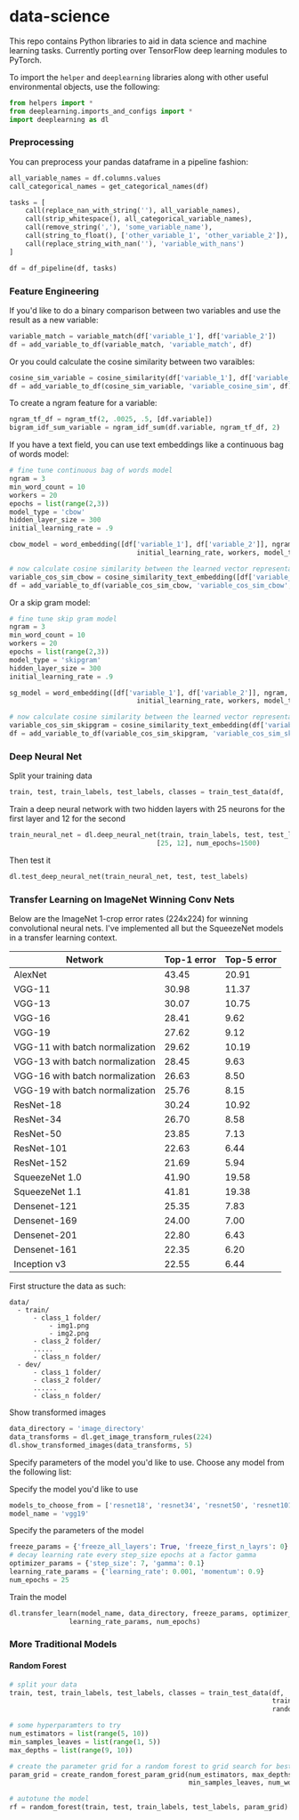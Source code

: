 # data-science

This repo contains Python libraries to aid in data science and machine learning tasks. Currently porting over TensorFlow deep learning modules to PyTorch.

To import the `helper` and `deeplearning` libraries along with other useful environmental objects, use the following:

```python
from helpers import *
from deeplearning.imports_and_configs import *
import deeplearning as dl
```

### Preprocessing

You can preprocess your pandas dataframe in a pipeline fashion:

```python
all_variable_names = df.columns.values
call_categorical_names = get_categorical_names(df)

tasks = [
    call(replace_nan_with_string(''), all_variable_names),
    call(strip_whitespace(), all_categorical_variable_names),
    call(remove_string(','), 'some_variable_name'),
    call(string_to_float(), ['other_variable_1', 'other_variable_2']),
    call(replace_string_with_nan(''), 'variable_with_nans')
]

df = df_pipeline(df, tasks)
```

### Feature Engineering

If you'd like to do a binary comparison between two variables and use the result as a new variable:

```python
variable_match = variable_match(df['variable_1'], df['variable_2'])
df = add_variable_to_df(variable_match, 'variable_match', df)
```

Or you could calculate the cosine similarity between two varaibles:

```python
cosine_sim_variable = cosine_similarity(df['variable_1'], df['variable_2'])
df = add_variable_to_df(cosine_sim_variable, 'variable_cosine_sim', df)
```

To create a ngram feature for a variable:

```python
ngram_tf_df = ngram_tf(2, .0025, .5, [df.variable])
bigram_idf_sum_variable = ngram_idf_sum(df.variable, ngram_tf_df, 2)
```

If you have a text field, you can use text embeddings like a continuous bag of words model:

```python
# fine tune continuous bag of words model
ngram = 3
min_word_count = 10
workers = 20
epochs = list(range(2,3))
model_type = 'cbow'
hidden_layer_size = 300
initial_learning_rate = .9

cbow_model = word_embedding([df['variable_1'], df['variable_2']], ngram, min_word_count, epochs,
                                initial_learning_rate, workers, model_type=model_type)

# now calculate cosine similarity between the learned vector representations of the words
variable_cos_sim_cbow = cosine_similarity_text_embedding([df['variable_1'], df['variable_2']], cbow_model)
df = add_variable_to_df(variable_cos_sim_cbow, 'variable_cos_sim_cbow', df)
```

Or a skip gram model:

```python
# fine tune skip gram model
ngram = 3
min_word_count = 10
workers = 20
epochs = list(range(2,3))
model_type = 'skipgram'
hidden_layer_size = 300
initial_learning_rate = .9

sg_model = word_embedding([df['variable_1'], df['variable_2']], ngram, min_word_count, epochs,
                                initial_learning_rate, workers, model_type=model_type)

# now calculate cosine similarity between the learned vector representations of the words
variable_cos_sim_skipgram = cosine_similarity_text_embedding(df['variable_1'], df['variable_2'], sg_model)
df = add_variable_to_df(variable_cos_sim_skipgram, 'variable_cos_sim_skipgram', df)
```

### Deep Neural Net

Split your training data

```python
train, test, train_labels, test_labels, classes = train_test_data(df, 'label')
```

Train a deep neural network with two hidden layers with 25 neurons for the first layer and 12 for the second

```python
train_neural_net = dl.deep_neural_net(train, train_labels, test, test_labels, 
                                     [25, 12], num_epochs=1500)
```

Then test it

```python
dl.test_deep_neural_net(train_neural_net, test, test_labels)
```

### Transfer Learning on ImageNet Winning Conv Nets

Below are the ImageNet 1-crop error rates (224x224) for winning convolutional neural nets. I've implemented all but the SqueezeNet models in a transfer learning context.

| Network |	Top-1 error | Top-5 error |
| ------- | ----------- | ----------- |
| AlexNet |	43.45 |	20.91 |
| VGG-11 |	30.98 |	11.37 |
| VGG-13 |	30.07 |	10.75 |
| VGG-16 |	28.41 |	9.62 |
| VGG-19 |	27.62 |	9.12 |
| VGG-11 with batch normalization |	29.62 |	10.19 |
| VGG-13 with batch normalization |	28.45 |	9.63 |
| VGG-16 with batch normalization |	26.63 |	8.50 |
| VGG-19 with batch normalization |	25.76 |	8.15 |
| ResNet-18 |	30.24 |	10.92 |
| ResNet-34 |	26.70 |	8.58 |
| ResNet-50 |	23.85 |	7.13 |
| ResNet-101 |	22.63 |	6.44 |
| ResNet-152 |	21.69 |	5.94 |
| SqueezeNet 1.0 |	41.90 |	19.58 |
| SqueezeNet 1.1 |	41.81 |	19.38 |
| Densenet-121 |	25.35 |	7.83 |
| Densenet-169 |	24.00 |	7.00 |
| Densenet-201 |	22.80 |	6.43 |
| Densenet-161 |	22.35 |	6.20 |
| Inception v3 |	22.55 |	6.44 |


First structure the data as such:

```
data/
  - train/
      - class_1 folder/
          - img1.png
          - img2.png
      - class_2 folder/
      .....
      - class_n folder/
  - dev/
      - class_1 folder/
      - class_2 folder/
      ......
      - class_n folder/
```

Show transformed images

```python
data_directory = 'image_directory'
data_transforms = dl.get_image_transform_rules(224)
dl.show_transformed_images(data_transforms, 5)
```

Specify parameters of the model you'd like to use. Choose any model from the following list:

Specify the model you'd like to use

```python
models_to_choose_from = ['resnet18', 'resnet34', 'resnet50', 'resnet101', 'resnet152', 'densenet121', 'densenet161', 'densenet169', 'densenet201', 'vgg11', 'vgg13', 'vgg16', 'vgg19']
model_name = 'vgg19'
```

Specify the parameters of the model

```python
freeze_params = {'freeze_all_layers': True, 'freeze_first_n_layrs': 0}
# decay learning rate every step_size epochs at a factor gamma
optimizer_params = {'step_size': 7, 'gamma': 0.1}
learning_rate_params = {'learning_rate': 0.001, 'momentum': 0.9}
num_epochs = 25
```

Train the model 

```python
dl.transfer_learn(model_name, data_directory, freeze_params, optimizer_params,
               learning_rate_params, num_epochs)
```

### More Traditional Models

#### Random Forest

```python
# split your data
train, test, train_labels, test_labels, classes = train_test_data(df, 'label',
                                                                  train_size=0.8,
                                                                  random_state=52)

# some hyperparamters to try
num_estimators = list(range(5, 10))
min_samples_leaves = list(range(1, 5))
max_depths = list(range(9, 10))

# create the parameter grid for a random forest to grid search for best parameters
param_grid = create_random_forest_param_grid(num_estimators, max_depths,
                                             min_samples_leaves, num_workers=42)

# autotune the model
rf = random_forest(train, test, train_labels, test_labels, param_grid)
```
